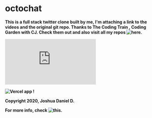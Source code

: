 # octochat
**This is a full stack twitter clone built by me, I'm attaching a link to the videos and the original git repo. Thanks to The Coding Train , Coding Garden with CJ. Check them out and also visit all my repos ![here](https://github.com/RaymonStephanie/com).**

**![Git Deployment !](https://raymonstephanie.github.io/octochat/client/index.html)**

**![Vercel app !](https://octochatjoshuadaniel.vercel.app)**

**Copyright 2020, Joshua Daniel D.**

**For more info, check ![this.](https://github.com/RaymonStephanie/octochat/blob/main/LICENSE)**
